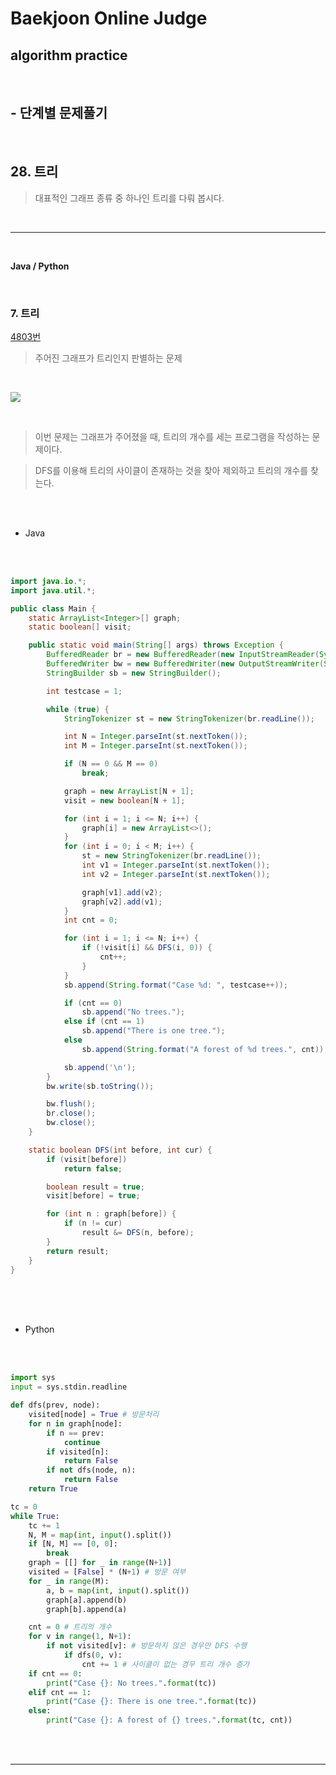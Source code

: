 # Baekjoon Online Judge

## algorithm practice
<br>

## - 단계별 문제풀기
<br>

## 28. 트리

> 대표적인 그래프 종류 중 하나인 트리를 다뤄 봅시다.

<br>

---

<br>

**Java / Python**

<br>

### 7. 트리
[4803번](https://www.acmicpc.net/problem/4803) 
> 주어진 그래프가 트리인지 판별하는 문제

<br>

![](https://images.velog.io/images/jini_eun/post/7b01519d-36ed-492d-acbb-f152cd9540a5/image.png)

<br>

> 이번 문제는 그래프가 주어졌을 때, 트리의 개수를 세는 프로그램을 작성하는 문제이다.

> DFS를 이용해 트리의 사이클이 존재하는 것을 찾아 제외하고 트리의 개수를 찾는다.

<br><br>

- Java

<br><br>

```java
import java.io.*;
import java.util.*;

public class Main {
	static ArrayList<Integer>[] graph;
	static boolean[] visit;

	public static void main(String[] args) throws Exception {
		BufferedReader br = new BufferedReader(new InputStreamReader(System.in));
		BufferedWriter bw = new BufferedWriter(new OutputStreamWriter(System.out));
		StringBuilder sb = new StringBuilder();

		int testcase = 1;

		while (true) {
			StringTokenizer st = new StringTokenizer(br.readLine());

			int N = Integer.parseInt(st.nextToken());
			int M = Integer.parseInt(st.nextToken());

			if (N == 0 && M == 0)
				break;

			graph = new ArrayList[N + 1];
			visit = new boolean[N + 1];

			for (int i = 1; i <= N; i++) {
				graph[i] = new ArrayList<>();
			}
			for (int i = 0; i < M; i++) {
				st = new StringTokenizer(br.readLine());
				int v1 = Integer.parseInt(st.nextToken());
				int v2 = Integer.parseInt(st.nextToken());

				graph[v1].add(v2);
				graph[v2].add(v1);
			}
			int cnt = 0;

			for (int i = 1; i <= N; i++) {
				if (!visit[i] && DFS(i, 0)) {
					cnt++;
				}
			}
			sb.append(String.format("Case %d: ", testcase++));

			if (cnt == 0)
				sb.append("No trees.");
			else if (cnt == 1)
				sb.append("There is one tree.");
			else
				sb.append(String.format("A forest of %d trees.", cnt));

			sb.append('\n');
		}
		bw.write(sb.toString());

		bw.flush();
		br.close();
		bw.close();
	}

	static boolean DFS(int before, int cur) {
		if (visit[before])
			return false;

		boolean result = true;
		visit[before] = true;

		for (int n : graph[before]) {
			if (n != cur)
				result &= DFS(n, before);
		}
		return result;
	}
}
```

<br><br><br>

- Python 

<br><br>

```python
import sys
input = sys.stdin.readline

def dfs(prev, node):
    visited[node] = True # 방문처리
    for n in graph[node]:
        if n == prev:
            continue
        if visited[n]:
            return False
        if not dfs(node, n):
            return False
    return True

tc = 0
while True:
    tc += 1
    N, M = map(int, input().split())
    if [N, M] == [0, 0]: 
        break
    graph = [[] for _ in range(N+1)] 
    visited = [False] * (N+1) # 방문 여부
    for _ in range(M):
        a, b = map(int, input().split())
        graph[a].append(b) 
        graph[b].append(a)

    cnt = 0 # 트리의 개수
    for v in range(1, N+1):
        if not visited[v]: # 방문하지 않은 경우만 DFS 수행
            if dfs(0, v):
                cnt += 1 # 사이클이 없는 경우 트리 개수 증가
    if cnt == 0:
        print("Case {}: No trees.".format(tc))
    elif cnt == 1:
        print("Case {}: There is one tree.".format(tc))
    else:
        print("Case {}: A forest of {} trees.".format(tc, cnt))
```

<br><br>

---

<br>
